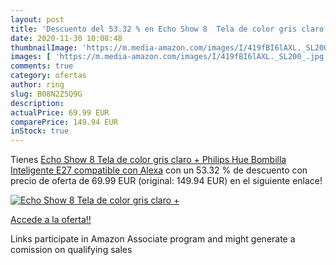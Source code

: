 ```yaml
---
layout: post
title: 'Descuento del 53.32 % en Echo Show 8  Tela de color gris claro + '
date: 2020-11-30 10:08:48
thumbnailImage: 'https://m.media-amazon.com/images/I/419fBI6lAXL._SL200_.jpg'
images: [ 'https://m.media-amazon.com/images/I/419fBI6lAXL._SL200_.jpg' ]
comments: true
category: ofertas
author: ring
slug: B08N2Z5Q9G
description:
actualPrice: 69.99 EUR
comparePrice: 149.94 EUR
inStock: true
---
```


Tienes [Echo Show 8  Tela de color gris claro + Philips Hue Bombilla Inteligente  E27   compatible con Alexa](https://www.amazon.es/dp/B08N2Z5Q9G/?tag=tolees-21) con un 53.32 % de descuento con precio de oferta de 69.99 EUR (original: 149.94 EUR) en el siguiente enlace!

[![Echo Show 8  Tela de color gris claro + ](https://m.media-amazon.com/images/I/419fBI6lAXL._SL200_.jpg)](https://www.amazon.es/dp/B08N2Z5Q9G/?tag=tolees-21)

[Accede a la oferta!!](https://www.amazon.es/dp/B08N2Z5Q9G/?tag=tolees-21)

Links participate in Amazon Associate program and might generate a comission on qualifying sales


